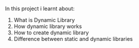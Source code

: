 In this project i learnt about:
1. What is Dynamic Library
2. How dynamic library works
3. How to create dynamic library
4. Difference between static and dynamic libraries
